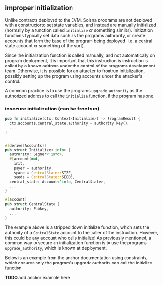 ## improper initialization

Unlike contracts deployed to the EVM, Solana programs are not deployed with a constructorto set state variables, and instead are manually initialized (normally by a function called `initialize` or something similar). Initization functions typically set data such as the programs authrority, or create accounts that form the base of the program being deployed (i.e. a central state account or something of the sort). 

Since the initialization function is called manually, and not automatically on program deployment, it is important that this instruction is instruction is called by a known address under the control of the programs development team. Otherwise, it is possible for an attacker to frontrun initialization, possibly setting up the program using accounts under the attacker's control.

A common practice is to use the programs `upgrade_authority` as the authorized address to call the `initialize` function, if the program has one.

### insecure initialization (can be frontrun)

```rust
pub fn initialize(ctx: Context<Initialize>) -> ProgramResult {
  ctx.accounts.central_state.authority = authority.key();
  ...  
}


#[derive(Accounts)]
pub struct Initialize<'info> {
  authority: Signer<'info>,
  #[account(mut,
    init,
    payer = authority,
    space = CentralState::SIZE,
    seeds = CentralState::SEEDS,
  central_state: Account<'info, CentralState>,
  ...
}

#[account]
pub struct CentralState {
  authority: Pubkey,
  ...
}
```

The example above is a stripped down initialize function, which sets the authority of a `CentralState` account to the caller of the instruction. However, this could be any account who calls initialize! As previously mentioned, a common way to secure an initialization function is to use the programs `upgrade_authority`, which is known at deployment.

Below is an example from the anchor documentation using constraints, which ensures only the program's upgrade authority can call the initialize function


**TODO** add anchor example here
